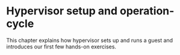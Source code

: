 # Hypervisor setup and operation-cycle
This chapter explains how hypervisor sets up and runs a guest and introduces our first few hands-on exercises.
